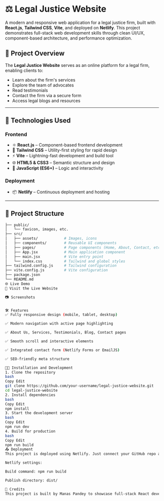 # ⚖️ Legal Justice Website

A modern and responsive web application for a legal justice firm, built with **React.js**, **Tailwind CSS**, **Vite**, and deployed on **Netlify**. This project demonstrates full-stack web development skills through clean UI/UX, component-based architecture, and performance optimization.

## 📌 Project Overview

The **Legal Justice Website** serves as an online platform for a legal firm, enabling clients to:

- Learn about the firm's services
- Explore the team of advocates
- Read testimonials
- Contact the firm via a secure form
- Access legal blogs and resources

---

## 🚀 Technologies Used

### Frontend

- ⚛ **React.js** – Component-based frontend development
- 💨 **Tailwind CSS** – Utility-first styling for rapid design
- ⚡ **Vite** – Lightning-fast development and build tool
- 🌐 **HTML5 & CSS3** – Semantic structure and design
- 🧠 **JavaScript (ES6+)** – Logic and interactivity

### Deployment

- 📦 **Netlify** – Continuous deployment and hosting

---

## 📁 Project Structure

```bash
├── public/
│   └── favicon, images, etc.
├── src/
│   ├── assets/            # Images, icons
│   ├── components/        # Reusable UI components
│   ├── pages/             # Page components (Home, About, Contact, etc.)
│   ├── App.jsx            # Main application component
│   ├── main.jsx           # Vite entry point
│   └── index.css          # Tailwind and global styles
├── tailwind.config.js     # Tailwind configuration
├── vite.config.js         # Vite configuration
├── package.json
└── README.md
🌐 Live Demo
🔗 Visit the Live Website

📷 Screenshots


🛠️ Features
✅ Fully responsive design (mobile, tablet, desktop)

✅ Modern navigation with active page highlighting

✅ About Us, Services, Testimonials, Blog, Contact pages

✅ Smooth scroll and interactive elements

✅ Integrated contact form (Netlify Forms or EmailJS)

✅ SEO-friendly meta structure

🧑‍💻 Installation and Development
1. Clone the repository
bash
Copy Edit
git clone https://github.com/your-username/legal-justice-website.git
cd legal-justice-website
2. Install dependencies
bash
Copy Edit
npm install
3. Start the development server
bash
Copy Edit
npm run dev
4. Build for production
bash
Copy Edit
npm run build
📤 Deployment
This project is deployed using Netlify. Just connect your GitHub repo and Netlify will automatically deploy on push.

Netlify settings:

Build command: npm run build

Publish directory: dist/

🙌 Credits
This project is built by Manas Pandey to showcase full-stack React development skills.
